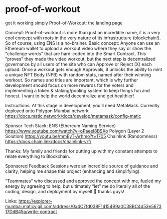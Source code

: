 # proof-of-workout
got it working simply
Proof-of-Workout: the landing page

Concept:
Proof-of-workout is more than just an incredible name, it is a very cool concept with roots in the very nature of its infrastructure (blockchain!).  So of course, using ENS is a no-brainer.  Basic concept: Anyone can use an Ethereum wallet to upload a workout video where they say or show the "challenge words" that are hard-coded into the Smart Contract.  This "proves" they made the video workout, but the next step is decentralized governance by all users of the site who can Approve or Reject (X) each upload.  Once a workout gets enough Approvals, it unlocks the ability to mint a unique NFT Body (NFB) with random stats, named after their winning workout.  So names and titles are important, which is why further development should focus on more rewards for the voters and implementing a token & staking/pooling system to keep things fun and honest.  I want to help the world decentralize and get healthier!

Instructions:
At this stage in development, you’ll need MetaMask. Currently deployed onto Polygon Mumbai network.
https://docs.matic.network/docs/develop/metamask/config-matic


Sponsor Tech Stack:
ENS (Ethereum Naming Service) https://www.youtube.com/watch?v=oPaeeI8BSXo 
Polygon (Layer 2 Solution) https://youtu.be/mmEyT-Arhmo?t=1705 
Chainlink (Randomness) https://docs.chain.link/docs/chainlink-vrf/ 

Thanks:
My family and friends for putting up with my constant attempts to relate everything to Blockchain.

Sponsored Feedback Sessions were an incredible source of guidance and clarity, helping me shape this project (enhancing and simplifying).

“Teammates” who discussed and approved the concept with me, fueled my energy by agreeing to help, but ultimately “let” me do literally all of the coding, design, and deployment by myself 💪 thanks guys!  



Links:
https://explorer-mumbai.maticvigil.com/address/0x4C7fd038F14154B9a0C38BC4d53e567317DdB45a/write-contract 



